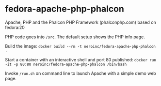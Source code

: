 fedora-apache-php-phalcon
=========================
Apache, PHP and the Phalcon PHP Framework (phalconphp.com) based on fedora:20

PHP code goes into `/src`. The default setup shows the PHP info page.

Build the image:
`docker build --rm -t neroinc/fedora-apache-php-phalcon .`

Start a container with an interactive shell and port 80 published:
`docker run -it -p 80:80 neroinc/fedora-apache-php-phalcon /bin/bash`

Invoke `/run.sh` on command line to launch Apache with a simple demo web page.
